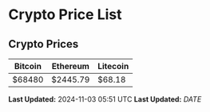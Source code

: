 # Crypto Price List

## Crypto Prices
| Bitcoin | Ethereum | Litecoin |
| ------- | -------- | -------- |
| $68480 | $2445.79 | $68.18 |
**Last Updated:** 2024-11-03 05:51 UTC
**Last Updated:** $DATE$
